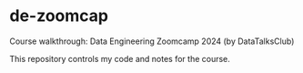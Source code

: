 # de-zoomcap
Course walkthrough: Data Engineering Zoomcamp 2024 (by DataTalksClub)

This repository controls my code and notes for the course.
